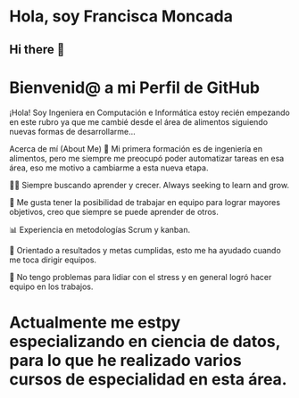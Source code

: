 # Hola, soy Francisca Moncada
## Hi there 👋

# Bienvenid@ a mi Perfil de GitHub
¡Hola! Soy Ingeniera en Computación e Informática estoy recién empezando en este rubro ya que me cambié desde el área de alimentos siguiendo nuevas formas de desarrollarme...

Acerca de mí (About Me)
💼 Mi primera formación es de ingeniería en alimentos, pero me siempre me preocupó poder automatizar tareas en esa área, eso me motivo a cambiarme a esta nueva etapa.

👨‍💻 Siempre buscando aprender y crecer. Always seeking to learn and grow.

🤝 Me gusta tener la posibilidad de trabajar en equipo para lograr mayores objetivos, creo que siempre se puede aprender de otros.

📊 Experiencia en metodologías Scrum y kanban.

🎯 Orientado a resultados y metas cumplidas, esto me ha ayudado cuando me toca dirigir equipos.

🧐 No tengo problemas para lidiar con el stress y en general logró hacer equipo en los trabajos.

# Actualmente me estpy especializando en ciencia de datos, para lo que he realizado varios cursos de especialidad en esta área.
